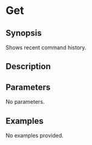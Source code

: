 # Get

## Synopsis

Shows recent command history.

## Description



## Parameters
No parameters.
## Examples
No examples provided.

